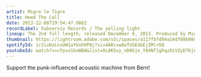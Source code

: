 ```yaml
---
artist: Migre le Tigre
title: Heed The Call
date: 2013-12-06T19:54:47.986Z
recordLabel: Subversiv Records / The yelling light
lineup: The 2nd full length, released December 6, 2013. Produced by Migre Le Tigre
thumbnail: https://lightroom.adobe.com/v2c/spaces/a117fbfd04a24df08b00dc7343422215/assets/c67b8ab4dfe116ab5cd7d3ae2866c0bb/revisions/751b65e5c8e044809fe7872953fa9180/renditions/d2135d95526d5e52a9fe8167f50823f3
spotifyId: 1r2ivDoLnxUW1aYknhXP8j?si=4ARcxw0oTVGE4GEjIMlrOQ
youtubeId: watch?v=cFpvx1boWBA&list=OLAK5uy_nD8Gjo_Y04NT1ghqzOiVZyD76jCzo--IE
---
```

Support the punk-influenced acoustic machine from Bern!